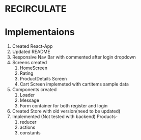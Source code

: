 # RECIRCULATE

# Implementaions

1. Created React-App
2. Updated README
3. Responsive Nav Bar with commented after login dropdown
4. Screens created
   1. HomeScreen
   2. Rating
   3. ProductDetails Screen
   4. Cart Screen implemeted with cartitems sample data
5. Components created
   1. Loader
   2. Message
   3. Form container for both register and login
6. Created Store with old version(need to be updated)
7. Implemented (Not tested with backend) Products-
   1. reducer
   2. actions
   3. constants
